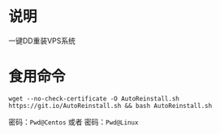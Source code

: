 # 说明

一键DD重装VPS系统

# 食用命令

```
wget --no-check-certificate -O AutoReinstall.sh https://git.io/AutoReinstall.sh && bash AutoReinstall.sh
```

密码：``Pwd@Centos``
或者
密码：``Pwd@Linux``

